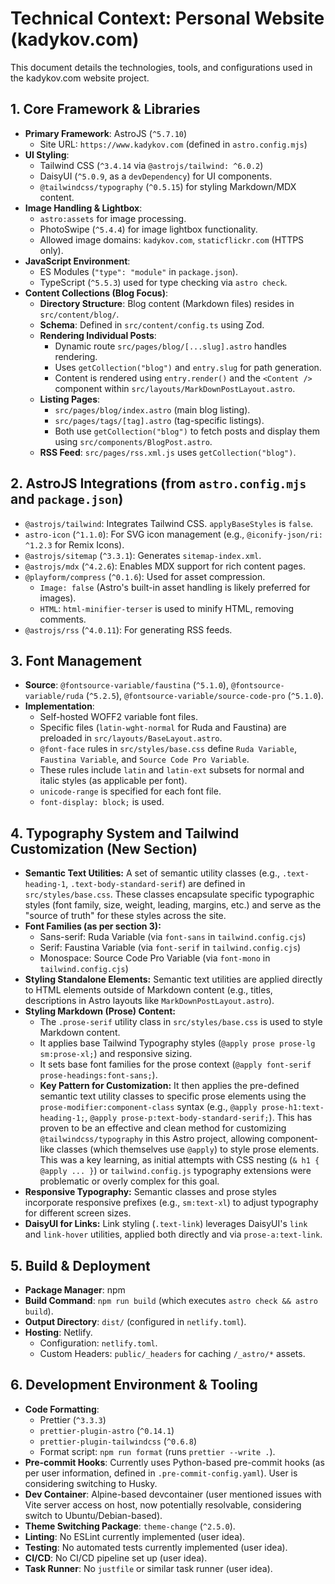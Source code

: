 # Technical Context: Personal Website (kadykov.com)

This document details the technologies, tools, and configurations used in the kadykov.com website project.

## 1. Core Framework & Libraries
-   **Primary Framework**: AstroJS (`^5.7.10`)
    -   Site URL: `https://www.kadykov.com` (defined in `astro.config.mjs`)
-   **UI Styling**:
    -   Tailwind CSS (`^3.4.14` via `@astrojs/tailwind: ^6.0.2`)
    -   DaisyUI (`^5.0.9`, as a `devDependency`) for UI components.
    -   `@tailwindcss/typography` (`^0.5.15`) for styling Markdown/MDX content.
-   **Image Handling & Lightbox**:
    -   `astro:assets` for image processing.
    -   PhotoSwipe (`^5.4.4`) for image lightbox functionality.
    -   Allowed image domains: `kadykov.com`, `staticflickr.com` (HTTPS only).
-   **JavaScript Environment**:
    -   ES Modules (`"type": "module"` in `package.json`).
    -   TypeScript (`^5.5.3`) used for type checking via `astro check`.
-   **Content Collections (Blog Focus)**:
    *   **Directory Structure**: Blog content (Markdown files) resides in `src/content/blog/`.
    *   **Schema**: Defined in `src/content/config.ts` using Zod.
    *   **Rendering Individual Posts**:
        *   Dynamic route `src/pages/blog/[...slug].astro` handles rendering.
        *   Uses `getCollection("blog")` and `entry.slug` for path generation.
        *   Content is rendered using `entry.render()` and the `<Content />` component within `src/layouts/MarkDownPostLayout.astro`.
    *   **Listing Pages**:
        *   `src/pages/blog/index.astro` (main blog listing).
        *   `src/pages/tags/[tag].astro` (tag-specific listings).
        *   Both use `getCollection("blog")` to fetch posts and display them using `src/components/BlogPost.astro`.
    *   **RSS Feed**: `src/pages/rss.xml.js` uses `getCollection("blog")`.

## 2. AstroJS Integrations (from `astro.config.mjs` and `package.json`)
-   `@astrojs/tailwind`: Integrates Tailwind CSS. `applyBaseStyles` is `false`.
-   `astro-icon` (`^1.1.0`): For SVG icon management (e.g., `@iconify-json/ri: ^1.2.3` for Remix Icons).
-   `@astrojs/sitemap` (`^3.3.1`): Generates `sitemap-index.xml`.
-   `@astrojs/mdx` (`^4.2.6`): Enables MDX support for rich content pages.
-   `@playform/compress` (`^0.1.6`): Used for asset compression.
    -   `Image: false` (Astro's built-in asset handling is likely preferred for images).
    -   `HTML`: `html-minifier-terser` is used to minify HTML, removing comments.
-   `@astrojs/rss` (`^4.0.11`): For generating RSS feeds.

## 3. Font Management
-   **Source**: `@fontsource-variable/faustina` (`^5.1.0`), `@fontsource-variable/ruda` (`^5.2.5`), `@fontsource-variable/source-code-pro` (`^5.1.0`).
-   **Implementation**:
    -   Self-hosted WOFF2 variable font files.
    -   Specific files (`latin-wght-normal` for Ruda and Faustina) are preloaded in `src/layouts/BaseLayout.astro`.
    -   `@font-face` rules in `src/styles/base.css` define `Ruda Variable`, `Faustina Variable`, and `Source Code Pro Variable`.
    -   These rules include `latin` and `latin-ext` subsets for normal and italic styles (as applicable per font).
    -   `unicode-range` is specified for each font file.
    -   `font-display: block;` is used.

## 4. Typography System and Tailwind Customization (New Section)
-   **Semantic Text Utilities:** A set of semantic utility classes (e.g., `.text-heading-1`, `.text-body-standard-serif`) are defined in `src/styles/base.css`. These classes encapsulate specific typographic styles (font family, size, weight, leading, margins, etc.) and serve as the "source of truth" for these styles across the site.
-   **Font Families (as per section 3):**
    -   Sans-serif: Ruda Variable (via `font-sans` in `tailwind.config.cjs`)
    -   Serif: Faustina Variable (via `font-serif` in `tailwind.config.cjs`)
    -   Monospace: Source Code Pro Variable (via `font-mono` in `tailwind.config.cjs`)
-   **Styling Standalone Elements:** Semantic text utilities are applied directly to HTML elements outside of Markdown content (e.g., titles, descriptions in Astro layouts like `MarkDownPostLayout.astro`).
-   **Styling Markdown (Prose) Content:**
    *   The `.prose-serif` utility class in `src/styles/base.css` is used to style Markdown content.
    *   It applies base Tailwind Typography styles (`@apply prose prose-lg sm:prose-xl;`) and responsive sizing.
    *   It sets base font families for the prose context (`@apply font-serif prose-headings:font-sans;`).
    *   **Key Pattern for Customization:** It then applies the pre-defined semantic text utility classes to specific prose elements using the `prose-modifier:component-class` syntax (e.g., `@apply prose-h1:text-heading-1;`, `@apply prose-p:text-body-standard-serif;`). This has proven to be an effective and clean method for customizing `@tailwindcss/typography` in this Astro project, allowing component-like classes (which themselves use `@apply`) to style prose elements. This was a key learning, as initial attempts with CSS nesting (`& h1 { @apply ... }`) or `tailwind.config.js` typography extensions were problematic or overly complex for this goal.
-   **Responsive Typography:** Semantic classes and prose styles incorporate responsive prefixes (e.g., `sm:text-xl`) to adjust typography for different screen sizes.
-   **DaisyUI for Links:** Link styling (`.text-link`) leverages DaisyUI's `link` and `link-hover` utilities, applied both directly and via `prose-a:text-link`.

## 5. Build & Deployment
-   **Package Manager**: npm
-   **Build Command**: `npm run build` (which executes `astro check && astro build`).
-   **Output Directory**: `dist/` (configured in `netlify.toml`).
-   **Hosting**: Netlify.
    -   Configuration: `netlify.toml`.
    -   Custom Headers: `public/_headers` for caching `/_astro/*` assets.

## 6. Development Environment & Tooling
-   **Code Formatting**:
    -   Prettier (`^3.3.3`)
    -   `prettier-plugin-astro` (`^0.14.1`)
    -   `prettier-plugin-tailwindcss` (`^0.6.8`)
    -   Format script: `npm run format` (runs `prettier --write .`).
-   **Pre-commit Hooks**: Currently uses Python-based pre-commit hooks (as per user information, defined in `.pre-commit-config.yaml`). User is considering switching to Husky.
-   **Dev Container**: Alpine-based devcontainer (user mentioned issues with Vite server access on host, now potentially resolvable, considering switch to Ubuntu/Debian-based).
-   **Theme Switching Package**: `theme-change` (`^2.5.0`).
-   **Linting**: No ESLint currently implemented (user idea).
-   **Testing**: No automated tests currently implemented (user idea).
-   **CI/CD**: No CI/CD pipeline set up (user idea).
-   **Task Runner**: No `justfile` or similar task runner (user idea).
